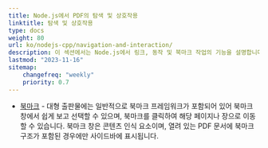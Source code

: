 ```yaml
---
title: Node.js에서 PDF의 탐색 및 상호작용
linktitle: 탐색 및 상호작용
type: docs
weight: 80
url: ko/nodejs-cpp/navigation-and-interaction/
description: 이 섹션에서는 Node.js에서 링크, 동작 및 북마크 작업의 기능을 설명합니다.
lastmod: "2023-11-16"
sitemap:
    changefreq: "weekly"
    priority: 0.7
---
```


- [북마크](/pdf/nodejs-cpp/bookmark/) - 대형 출판물에는 일반적으로 북마크 프레임워크가 포함되어 있어 북마크 창에서 쉽게 보고 선택할 수 있으며, 북마크를 클릭하여 해당 페이지나 장으로 이동할 수 있습니다. 북마크 창은 콘텐츠 인식 요소이며, 열려 있는 PDF 문서에 북마크 구조가 포함된 경우에만 사이드바에 표시됩니다.